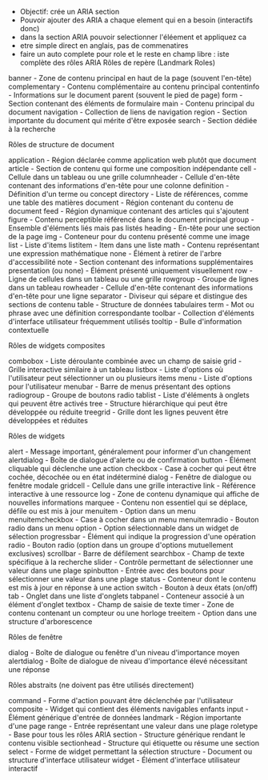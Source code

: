 - Objectif: crée un ARIA section
- Pouvoir ajouter des ARIA a chaque element qui en a besoin (interactifs donc)
- dans la section ARIA pouvoir selectionner l'éléement et appliquez ca 
- etre simple direct en anglais, pas de commenatires
- faire un auto complete pour role et le reste en champ libre : 
iste complète des rôles ARIA
Rôles de repère (Landmark Roles)

banner - Zone de contenu principal en haut de la page (souvent l'en-tête)
complementary - Contenu complémentaire au contenu principal
contentinfo - Informations sur le document parent (souvent le pied de page)
form - Section contenant des éléments de formulaire
main - Contenu principal du document
navigation - Collection de liens de navigation
region - Section importante du document qui mérite d'être exposée
search - Section dédiée à la recherche

Rôles de structure de document

application - Région déclarée comme application web plutôt que document
article - Section de contenu qui forme une composition indépendante
cell - Cellule dans un tableau ou une grille
columnheader - Cellule d'en-tête contenant des informations d'en-tête pour une colonne
definition - Définition d'un terme ou concept
directory - Liste de références, comme une table des matières
document - Région contenant du contenu de document
feed - Région dynamique contenant des articles qui s'ajoutent
figure - Contenu perceptible référencé dans le document principal
group - Ensemble d'éléments liés mais pas listés
heading - En-tête pour une section de la page
img - Conteneur pour du contenu présenté comme une image
list - Liste d'items
listitem - Item dans une liste
math - Contenu représentant une expression mathématique
none - Élément à retirer de l'arbre d'accessibilité
note - Section contenant des informations supplémentaires
presentation (ou none) - Élément présenté uniquement visuellement
row - Ligne de cellules dans un tableau ou une grille
rowgroup - Groupe de lignes dans un tableau
rowheader - Cellule d'en-tête contenant des informations d'en-tête pour une ligne
separator - Diviseur qui sépare et distingue des sections de contenu
table - Structure de données tabulaires
term - Mot ou phrase avec une définition correspondante
toolbar - Collection d'éléments d'interface utilisateur fréquemment utilisés
tooltip - Bulle d'information contextuelle

Rôles de widgets composites

combobox - Liste déroulante combinée avec un champ de saisie
grid - Grille interactive similaire à un tableau
listbox - Liste d'options où l'utilisateur peut sélectionner un ou plusieurs items
menu - Liste d'options pour l'utilisateur
menubar - Barre de menus présentant des options
radiogroup - Groupe de boutons radio
tablist - Liste d'éléments à onglets qui peuvent être activés
tree - Structure hiérarchique qui peut être développée ou réduite
treegrid - Grille dont les lignes peuvent être développées et réduites

Rôles de widgets

alert - Message important, généralement pour informer d'un changement
alertdialog - Boîte de dialogue d'alerte ou de confirmation
button - Élément cliquable qui déclenche une action
checkbox - Case à cocher qui peut être cochée, décochée ou en état indéterminé
dialog - Fenêtre de dialogue ou fenêtre modale
gridcell - Cellule dans une grille interactive
link - Référence interactive à une ressource
log - Zone de contenu dynamique qui affiche de nouvelles informations
marquee - Contenu non essentiel qui se déplace, défile ou est mis à jour
menuitem - Option dans un menu
menuitemcheckbox - Case à cocher dans un menu
menuitemradio - Bouton radio dans un menu
option - Option sélectionnable dans un widget de sélection
progressbar - Élément qui indique la progression d'une opération
radio - Bouton radio (option dans un groupe d'options mutuellement exclusives)
scrollbar - Barre de défilement
searchbox - Champ de texte spécifique à la recherche
slider - Contrôle permettant de sélectionner une valeur dans une plage
spinbutton - Entrée avec des boutons pour sélectionner une valeur dans une plage
status - Conteneur dont le contenu est mis à jour en réponse à une action
switch - Bouton à deux états (on/off)
tab - Onglet dans une liste d'onglets
tabpanel - Conteneur associé à un élément d'onglet
textbox - Champ de saisie de texte
timer - Zone de contenu contenant un compteur ou une horloge
treeitem - Option dans une structure d'arborescence

Rôles de fenêtre

dialog - Boîte de dialogue ou fenêtre d'un niveau d'importance moyen
alertdialog - Boîte de dialogue de niveau d'importance élevé nécessitant une réponse

Rôles abstraits (ne doivent pas être utilisés directement)

command - Forme d'action pouvant être déclenchée par l'utilisateur
composite - Widget qui contient des éléments navigables enfants
input - Élément générique d'entrée de données
landmark - Région importante d'une page
range - Entrée représentant une valeur dans une plage
roletype - Base pour tous les rôles ARIA
section - Structure générique rendant le contenu visible
sectionhead - Structure qui étiquette ou résume une section
select - Forme de widget permettant la sélection
structure - Document ou structure d'interface utilisateur
widget - Élément d'interface utilisateur interactif